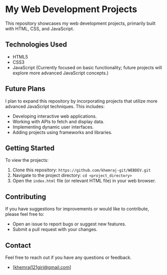 # My Web Development Projects

This repository showcases my web development projects, primarily built with HTML, CSS, and JavaScript.




## Technologies Used

* HTML5
* CSS3
* JavaScript (Currently focused on basic functionality; future projects will explore more advanced JavaScript concepts.)

## Future Plans

I plan to expand this repository by incorporating projects that utilize more advanced JavaScript techniques. This includes:

* Developing interactive web applications.
* Working with APIs to fetch and display data.
* Implementing dynamic user interfaces.
* Adding projects using frameworks and libraries.

## Getting Started

To view the projects:

1.  Clone this repository: `https://github.com/khemraj-git/WEBDEV.git`
2.  Navigate to the project directory: `cd <project_directory>`
3.  Open the `index.html` file (or relevant HTML file) in your web browser.

## Contributing

If you have suggestions for improvements or would like to contribute, please feel free to:

* Open an issue to report bugs or suggest new features.
* Submit a pull request with your changes.

## Contact

Feel free to reach out if you have any questions or feedback.

* [khemraj121giri@gmail.com]



